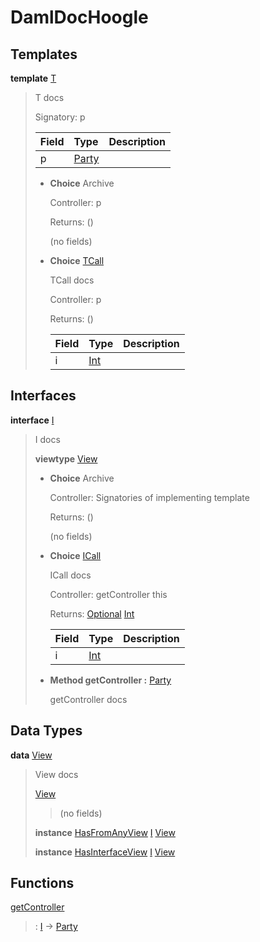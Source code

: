 # <a name="module-damldochoogle-19200"></a>DamlDocHoogle

## Templates

<a name="type-damldochoogle-t-56109"></a>**template** [T](#type-damldochoogle-t-56109)

> T docs
>
> Signatory: p
>
> | Field                                                                                                               | Type                                                                                                                | Description |
> | :------------------------------------------------------------------------------------------------------------------ | :------------------------------------------------------------------------------------------------------------------ | :---------- |
> | p                                                                                                                   | [Party](https://docs.digitalasset.com/build/3.4/reference/daml/stdlib/Prelude.html#type-da-internal-lf-party-57932) |  |
>
> * **Choice** Archive
>
>   Controller: p
>
>   Returns: ()
>
>   (no fields)
>
> * <a name="type-damldochoogle-tcall-44069"></a>**Choice** [TCall](#type-damldochoogle-tcall-44069)
>
>   TCall docs
>
>   Controller: p
>
>   Returns: ()
>
>   | Field                                                                                                      | Type                                                                                                       | Description |
>   | :--------------------------------------------------------------------------------------------------------- | :--------------------------------------------------------------------------------------------------------- | :---------- |
>   | i                                                                                                          | [Int](https://docs.digitalasset.com/build/3.4/reference/daml/stdlib/Prelude.html#type-ghc-types-int-37261) |  |

## Interfaces

<a name="type-damldochoogle-i-6172"></a>**interface** [I](#type-damldochoogle-i-6172)

> I docs
>
> **viewtype** [View](#type-damldochoogle-view-20961)
>
> * **Choice** Archive
>
>   Controller: Signatories of implementing template
>
>   Returns: ()
>
>   (no fields)
>
> * <a name="type-damldochoogle-icall-37460"></a>**Choice** [ICall](#type-damldochoogle-icall-37460)
>
>   ICall docs
>
>   Controller: getController this
>
>   Returns: [Optional](https://docs.digitalasset.com/build/3.4/reference/daml/stdlib/Prelude.html#type-da-internal-prelude-optional-37153) [Int](https://docs.digitalasset.com/build/3.4/reference/daml/stdlib/Prelude.html#type-ghc-types-int-37261)
>
>   | Field                                                                                                      | Type                                                                                                       | Description |
>   | :--------------------------------------------------------------------------------------------------------- | :--------------------------------------------------------------------------------------------------------- | :---------- |
>   | i                                                                                                          | [Int](https://docs.digitalasset.com/build/3.4/reference/daml/stdlib/Prelude.html#type-ghc-types-int-37261) |  |
>
> * **Method getController :** [Party](https://docs.digitalasset.com/build/3.4/reference/daml/stdlib/Prelude.html#type-da-internal-lf-party-57932)
>
>   getController docs

## Data Types

<a name="type-damldochoogle-view-20961"></a>**data** [View](#type-damldochoogle-view-20961)

> View docs
>
> <a name="constr-damldochoogle-view-98884"></a>[View](#constr-damldochoogle-view-98884)
>
> > (no fields)
>
> **instance** [HasFromAnyView](https://docs.digitalasset.com/build/3.4/reference/daml/stdlib/DA-Internal-Interface-AnyView.html#class-da-internal-interface-anyview-hasfromanyview-30108) [I](#type-damldochoogle-i-6172) [View](#type-damldochoogle-view-20961)
>
> **instance** [HasInterfaceView](https://docs.digitalasset.com/build/3.4/reference/daml/stdlib/Prelude.html#class-da-internal-interface-hasinterfaceview-4492) [I](#type-damldochoogle-i-6172) [View](#type-damldochoogle-view-20961)

## Functions

<a name="function-damldochoogle-getcontroller-29001"></a>[getController](#function-damldochoogle-getcontroller-29001)

> : [I](#type-damldochoogle-i-6172) -\> [Party](https://docs.digitalasset.com/build/3.4/reference/daml/stdlib/Prelude.html#type-da-internal-lf-party-57932)
